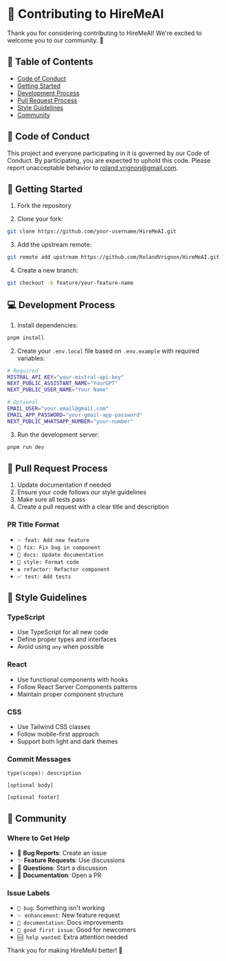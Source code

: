 # 🤝 Contributing to HireMeAI

Thank you for considering contributing to HireMeAI! We're excited to welcome you to our community. 🎉

## 📑 Table of Contents
- [Code of Conduct](#-code-of-conduct)
- [Getting Started](#-getting-started)
- [Development Process](#-development-process)
- [Pull Request Process](#-pull-request-process)
- [Style Guidelines](#-style-guidelines)
- [Community](#-community)

## 📜 Code of Conduct

This project and everyone participating in it is governed by our Code of Conduct. By participating, you are expected to uphold this code. Please report unacceptable behavior to roland.vrignon@gmail.com.

## 🚀 Getting Started

1. Fork the repository

2. Clone your fork:
```bash
git clone https://github.com/your-username/HireMeAI.git
```
3. Add the upstream remote:
```bash
git remote add upstream https://github.com/RolandVrignon/HireMeAI.git
```
4. Create a new branch:
```bash
git checkout -b feature/your-feature-name
```

## 💻 Development Process

1. Install dependencies:
```bash
pnpm install
```

2. Create your `.env.local` file based on `.env.example` with required variables:
```bash
# Required
MISTRAL_API_KEY="your-mistral-api-key"
NEXT_PUBLIC_ASSISTANT_NAME="YourGPT"
NEXT_PUBLIC_USER_NAME="Your Name"

# Optional
EMAIL_USER="your.email@gmail.com"
EMAIL_APP_PASSWORD="your-gmail-app-password"
NEXT_PUBLIC_WHATSAPP_NUMBER="your-number"
```

3. Run the development server:
```bash
pnpm run dev
```

## 📝 Pull Request Process

1. Update documentation if needed
2. Ensure your code follows our style guidelines
3. Make sure all tests pass
4. Create a pull request with a clear title and description

### PR Title Format
- `✨ feat: Add new feature`
- `🐛 fix: Fix bug in component`
- `📝 docs: Update documentation`
- `💄 style: Format code`
- `♻️ refactor: Refactor component`
- `✅ test: Add tests`

## 🎨 Style Guidelines

### TypeScript
- Use TypeScript for all new code
- Define proper types and interfaces
- Avoid using `any` when possible

### React
- Use functional components with hooks
- Follow React Server Components patterns
- Maintain proper component structure

### CSS
- Use Tailwind CSS classes
- Follow mobile-first approach
- Support both light and dark themes

### Commit Messages
```
type(scope): description

[optional body]

[optional footer]
```

## 👥 Community

### Where to Get Help
- 🐛 **Bug Reports**: Create an issue
- ✨ **Feature Requests**: Use discussions
- 💬 **Questions**: Start a discussion
- 📝 **Documentation**: Open a PR

### Issue Labels
- `🐛 bug`: Something isn't working
- `✨ enhancement`: New feature request
- `📝 documentation`: Docs improvements
- `👋 good first issue`: Good for newcomers
- `🆘 help wanted`: Extra attention needed

Thank you for making HireMeAI better! 🙏 